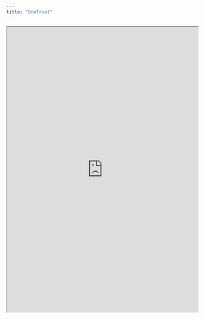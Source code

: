 ```yaml
---
title: "OneTrust"
---
```



<iframe height="750" width="100%" src="https://ewelton.github.io/ktest/wiki.html#OneTrust"></iframe>
